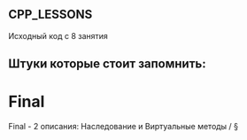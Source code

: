 ## CPP_LESSONS

Исходный код с 8 занятия

## Штуки которые стоит запомнить: 
# Final
   
Final - 2 описания: Наследование и Виртуальные методы / §

